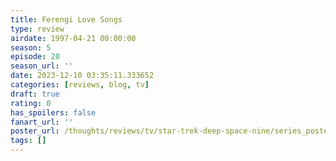 ```yaml
---
title: Ferengi Love Songs
type: review
airdate: 1997-04-21 00:00:00
season: 5
episode: 20
season_url: ''
date: 2023-12-10 03:35:11.333652
categories: [reviews, blog, tv]
draft: true
rating: 0
has_spoilers: false
fanart_url: ''
poster_url: /thoughts/reviews/tv/star-trek-deep-space-nine/series_poster.jpg
tags: []
---
```


